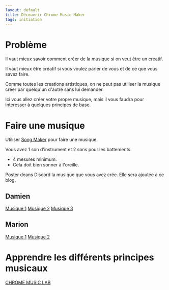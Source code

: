 ```yaml
---
layout: default
title: Découvrir Chrome Music Maker
tags: initiation
---
```

# Problème

Il vaut mieux savoir comment créer de la musique si on veut être un creatif.

Il vaut mieux être créatif si vous voulez parler de vous et de ce que vous savez faire.

Comme toutes les creations artistiques, on ne peut pas utiliser la musique créer par 
quelqu'un d'autre sans lui demander. 

Ici vous allez créer votre propre musique, mais il vous faudra pour interesser à quelques principes de base.

# Faire une musique

Utiliser [Song Maker](https://musiclab.chromeexperiments.com/Song-Maker/) pour faire une musique.

Vous avez 1 son d'instrument et 2 sons pour les battements.
- 4 mesures minimum.
- Cela doit bien sonner à l'oreille.

Poster deans Discord la musique que vous avez crée.
Elle sera ajoutée à ce blog.

## Damien
[Musique 1](https://musiclab.chromeexperiments.com/Song-Maker/song/4779470389510144)
[Musique 2](https://musiclab.chromeexperiments.com/Song-Maker/song/5129708899926016)
[Musique 3](https://musiclab.chromeexperiments.com/Song-Maker/song/4677271776919552)

## Marion
[Musique 1](https://musiclab.chromeexperiments.com/Song-Maker/song/6562439944994816)
[Musique 2](https://musiclab.chromeexperiments.com/Song-Maker/song/6540333295337472)

# Apprendre les différents principes musicaux 

[CHROME MUSIC LAB](https://musiclab.chromeexperiments.com/)

